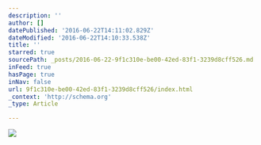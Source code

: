 ```yaml
---
description: ''
author: []
datePublished: '2016-06-22T14:11:02.829Z'
dateModified: '2016-06-22T14:10:33.538Z'
title: ''
starred: true
sourcePath: _posts/2016-06-22-9f1c310e-be00-42ed-83f1-3239d8cff526.md
inFeed: true
hasPage: true
inNav: false
url: 9f1c310e-be00-42ed-83f1-3239d8cff526/index.html
_context: 'http://schema.org'
_type: Article

---
```

![](https://the-grid-user-content.s3-us-west-2.amazonaws.com/aff14659-b0c8-4de9-8a41-091baef23395.png)